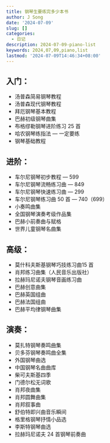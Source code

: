 ```yaml
---
title: 钢琴生要练完多少本书
author: J Song
date: '2024-07-09'
slug: []
categories:
  - 日记
description: 2024-07-09-piano-list
keywords: 2024,07,09,piano,list
lastmod: '2024-07-09T14:46:34+08:00'
---
```




## 入门：

- 汤普森简易钢琴教程
- 汤普森现代钢琴教程
- 拜厄钢琴基本教程
- 巴赫初级钢琴曲集
- 布格缪勒钢琴进阶练习 25 首
- 哈农钢琴练指法 — 一定要练
- 钢琴基础教程

## 进阶：

- 车尔尼钢琴初步教程 — 599
- 车尔尼钢琴流畅练习曲 — 849
- 车尔尼钢琴快速练习曲 — 299
- 车尔尼钢琴练习曲 50 首 — 740（699）
- 小奏鸣曲集
- 全国钢琴演奏考级作品集
- 巴赫小前奏曲与赋格
- 世界儿童钢琴名曲集

## 高级：

- 莫什科夫斯基钢琴巧技练习曲15 首
- 肖邦练习曲集（人民音乐出版社）
- 拉赫玛尼诺夫钢琴音画练习曲
- 巴赫创意曲集
- 巴赫英国组曲
- 巴赫法国组曲
- 巴赫平均律钢琴曲集

## 演奏：

- 莫扎特钢琴奏鸣曲集
- 贝多芬钢琴奏鸣曲全集
- 外国钢琴曲选
- 中国钢琴名曲曲库
- 柴可夫斯基四季
- 门德尔松无词歌
- 肖邦夜曲集
- 肖邦圆舞曲集
- 肖邦叙事曲
- 舒伯特即兴曲音乐瞬间
- 格里格钢琴抒情小品选
- 李斯特钢琴曲选
- 拉赫玛尼诺夫 24 首钢琴前奏曲

